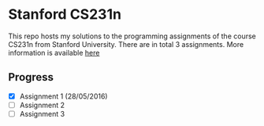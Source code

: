 # Stanford CS231n
This repo hosts my solutions to the programming assignments of the course CS231n from Stanford University. There are in total 3 assignments. More information is available [here](http://cs231n.github.io)

## Progress
- [x] Assignment 1 (28/05/2016)
- [ ] Assignment 2
- [ ] Assignment 3
